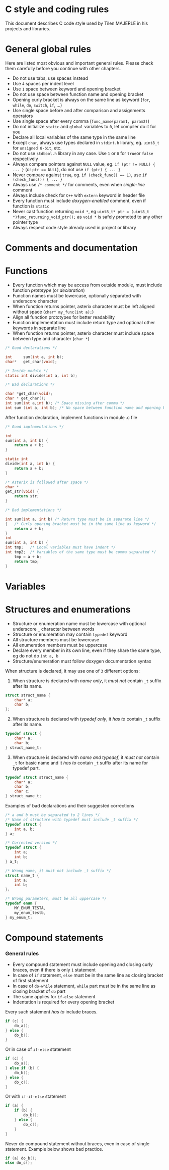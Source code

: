 # C style and coding rules

This document describes C code style used by Tilen MAJERLE in his projects and libraries.

# General global rules

Here are listed most obvious and important general rules. Please check them carefully before you continue with other chapters.

- Do not use tabs, use spaces instead
- Use `4` spaces per indent level
- Use `1` space between keyword and opening bracket
- Do not use space between function name and opening bracket
- Opening curly bracket is always on the same line as keyword (`for`, `while`, `do`, `switch`, `if`, ...)
- Use single space before and after comparison and assignments operators
- Use single space after every comma (`func_name(param1, param2)`)
- Do not initialize `static` and `global` variables to `0`, let compiler do it for you
- Declare all local variables of the same type in the same line
- Except `char`, always use types declared in `stdint.h` library, eg. `uint8_t` for `unsigned 8-bit`, etc.
- Do not use `stdbool.h` library in any case. Use `1` or `0` for `true`or `false` respectively
- Always compare pointers against `NULL` value, eg. `if (ptr != NULL) { ... }` (or `ptr == NULL`), do not use `if (ptr) { ... }`
- Never compare against `true`, eg. `if (check_func() == 1)`, use `if (check_func()) { ... }`
- Always use `/* comment */` for comments, even when *single-line* comment
- Always include check for `C++` with `extern` keyword in header file
- Every function must include *doxygen-enabled* comment, even if function is `static`
- Never cast function returning `void *`, eg `uint8_t* ptr = (uint8_t *)func_returning_void_ptr();` as `void *` is safely promoted to any other pointer type
- Always respect code style already used in project or library

# Comments and documentation

# Functions

- Every function which may be access from outside module, must include function *prototype* (or *declaration*)
- Function names must be lowercase, optionally separated with underscore character
- When function returns pointer, asterix character must be left aligned without space (`char* my_func(int a);`)
- Align all function prototypes for better readability
- Function implementation must include return type and optional other keywords in separate line
- When function returns pointer, asterix character must include space between type and character (`char *`)

```c
/* Good declarations */

int     sum(int a, int b);
char*   get_char(void);

/* Inside module */
static int divide(int a, int b);

/* Bad declarations */

char *get_char(void);
char * get_char();
int sum(int a,int b); /* Space missing after comma */
int sum (int a, int b); /* No space between function name and opening bracket */
```
After function declaration, implement functions in module .c file

```c
/* Good implementations */

int
sum(int a, int b) {
    return a + b;
}

static int
divide(int a, int b) {
    return a + b;
}

/* Asterix is followed after space */
char *     
get_str(void) {
    return str;
}

/* Bad implementations */

int sum(int a, int b) /* Return type must be in separate line */
{   /* Curly opening bracket must be in the same line as keyword */
    return a + b;
}
int
sum(int a, int b) {
int tmp;   /* Local variables must have indent */
int tmp2;  /* Variables of the same type must be comma separated */
    tmp = a + b;
    return tmp;
}
```

# Variables

# Structures and enumerations

- Structure or enumeration name must be lowercase with optional underscore `_` character between words
- Structure or enumeration may contain `typedef` keyword
- All structure members must be lowercase
- All enumeration members must be uppercase
- Declare every member in its own line, even if they share the same type, eg do not do `int a, b`
- Structure/enumeration must follow doxygen documentation syntax

When structure is declared, it may use one of `3` different options:

1. When structure is declared with *name only*, it *must not* contain `_t` suffix after its name.
```c
struct struct_name {
    char* a;
    char b;
};
```
2. When structure is declared with *typedef only*, it *has to* contain `_t` suffix after its name.
```c
typedef struct {
    char* a;
    char b;
} struct_name_t;
```
3. When structure is declared with *name and typedef*, it *must not* contain `_t` for basic name and it *has to* contain `_t` suffix after its name for typedef part.
```c
typedef struct struct_name {
    char* a;
    char b;
    char c;
} struct_name_t;
```

Examples of bad declarations and their suggested corrections

```c
/* a and b must be separated to 2 lines */
/* Name of structure with typedef must include _t suffix */
typedef struct {
    int a, b;
} a;

/* Corrected version */
typedef struct {
    int a;
    int b;
} a_t;

/* Wrong name, it must not include _t suffix */
struct name_t {
    int a;
    int b;
};

/* Wrong parameters, must be all uppercase */
typedef enum {
    MY_ENUM_TESTA,
    my_enum_testb,
} my_enum_t;
```

# Compound statements

### General rules

- Every compound statement must include opening and closing curly braces, even if there is only `1` statement
- In case of `if` statement, `else` must be in the same line as closing bracket of first statement
- In case of `do-while` statement, `while` part must be in the same line as closing bracket of `do` part
- The same applies for `if-else` statement
- Indentation is required for every opening bracket

Every such statement *has to* include braces.

```c
if (c) {
    do_a();
} else {
    do_b();
}
```
Or in case of `if-else` statement

```c
if (c) {
    do_a();
} else if (b) {
    do_b();
} else {
    do_c();
}
```

Or with `if-if-else` statement

```c
if (a) {
    if (b) {
        do_b();
    } else {
        do_c();
    }
}
```

Never do compound statement without braces, even in case of single statement. Example below shows bad practice.

```c
if (a) do_b();
else do_c();
```
